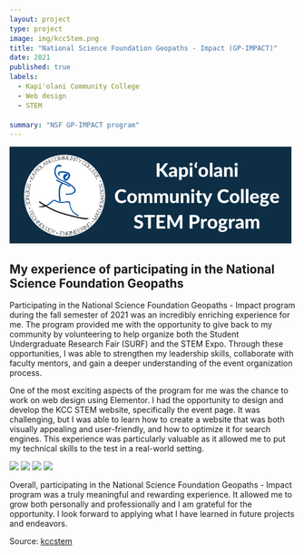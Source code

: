 ```yaml
---
layout: project
type: project
image: img/kccStem.png
title: "National Science Foundation Geopaths - Impact (GP-IMPACT)"
date: 2021
published: true
labels:
  - Kapi'olani Community College
  - Web design
  - STEM
  
summary: "NSF GP-IMPACT program"
---
```

<img class="img-fluid" src="../img/KapCC-STEM-Long-Logo.png">

## My experience of participating in the National Science Foundation Geopaths

Participating in the National Science Foundation Geopaths - Impact program during the fall semester of 2021 was an incredibly enriching experience for me. The program provided me with the opportunity to give back to my community by volunteering to help organize both the Student Undergraduate Research Fair (SURF) and the STEM Expo. Through these opportunities, I was able to strengthen my leadership skills, collaborate with faculty mentors, and gain a deeper understanding of the event organization process.

One of the most exciting aspects of the program for me was the chance to work on web design using Elementor. I had the opportunity to design and develop the KCC STEM website, specifically the event page. It was challenging, but I was able to learn how to create a website that was both visually appealing and user-friendly, and how to optimize it for search engines. This experience was particularly valuable as it allowed me to put my technical skills to the test in a real-world setting.


<img class="img-fluid" src="../img/stem1">
<img class="img-fluid" src="../img/stem2">
<img class="img-fluid" src="../img/stem3">
<img class="img-fluid" src="../img/stem4">

Overall, participating in the National Science Foundation Geopaths - Impact program was a truly meaningful and rewarding experience. It allowed me to grow both personally and professionally and I am grateful for the opportunity. I look forward to applying what I have learned in future projects and endeavors.


Source: <a href="https://kccstem.com/"><i class="large kccstem icon"></i>kccstem</a>





